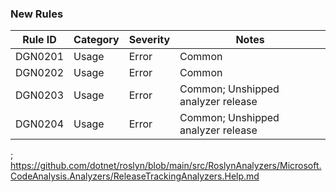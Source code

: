 ### New Rules

Rule ID | Category | Severity | Notes
--------|----------|----------|-------
DGN0201 | Usage | Error | Common
DGN0202 | Usage | Error | Common
DGN0203 | Usage | Error | Common; Unshipped analyzer release
DGN0204 | Usage | Error | Common; Unshipped analyzer release

; https://github.com/dotnet/roslyn/blob/main/src/RoslynAnalyzers/Microsoft.CodeAnalysis.Analyzers/ReleaseTrackingAnalyzers.Help.md

